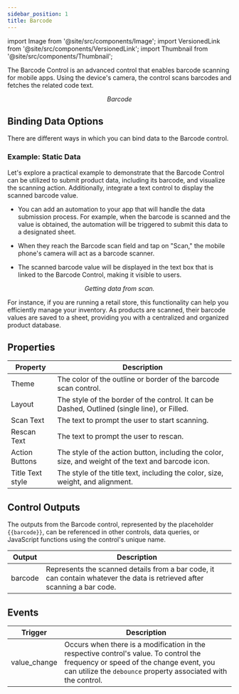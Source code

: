 ```yaml
---
sidebar_position: 1
title: Barcode
---
```


import Image from '@site/src/components/Image';
import VersionedLink from '@site/src/components/VersionedLink';
import Thumbnail from '@site/src/components/Thumbnail';

The Barcode Control is an advanced control that enables barcode scanning for mobile apps. Using the device's camera, the control scans barcodes and fetches the related code text.

<figure>
  <Thumbnail src="/img/reference/controls/barcode/preview.png" alt="Barcode" />
  <figcaption align = "center"><i>Barcode</i></figcaption>
</figure>

## Binding Data Options

 There are different ways in which you can bind data to the Barcode control.

### Example: Static Data 

Let's explore a practical example to demonstrate that the Barcode Control can be utilized to submit product data, including its barcode, and visualize the scanning action. Additionally, integrate a text control to display the scanned barcode value. 

- You can add an automation to your app that will handle the data submission process. For example, when the barcode is scanned and the value is obtained, the automation will be triggered to submit this data to a designated sheet.

- When they reach the Barcode scan field and tap on "Scan," the mobile phone's camera will act as a barcode scanner.

- The scanned barcode value will be displayed in the text box that is linked to the Barcode Control, making it visible to users.

<figure>
  <Thumbnail src="/img/reference/controls/barcode/example.jpeg" alt="Getting data from scan." />
  <figcaption align = "center"><i>Getting data from scan.</i></figcaption>
</figure>

For instance, if you are running a retail store, this functionality can help you efficiently manage your inventory. As products are scanned, their barcode values are saved to a sheet, providing you with a centralized and organized product database.


## Properties


| Property       | Description                                                                                           |
|----------------|-------------------------------------------------------------------------------------------------------|
| Theme          | The color of the outline or border of the barcode scan control.                                      |
| Layout         | The style of the border of the control. It can be Dashed, Outlined (single line), or Filled.       |
| Scan Text      | The text to prompt the user to start scanning.                                                       |
| Rescan Text    | The text to prompt the user to rescan.                                                               |
| Action Buttons | The style of the action button, including the color, size, and weight of the text and barcode icon. |
| Title Text style | The style of the title text, including the color, size, weight, and alignment.                      |

## Control Outputs

The outputs from the Barcode control, represented by the placeholder `{{barcode}}`, can be referenced in other controls, data queries, or JavaScript functions using the control's unique name.

| Output       | Description                                                                                                  |
|--------------|--------------------------------------------------------------------------------------------------------------|
| barcode    | Represents the scanned details from a bar code, it can contain whatever the data is retrieved after scanning a bar code.                        |


## Events

| Trigger                   | Description                                                                             |
|--------------------------|-----------------------------------------------------------------------------------------|
| value_change                | Occurs when there is a modification in the respective control's value. To control the frequency or speed of the change event, you can utilize the `debounce` property associated with the control. |
